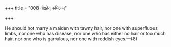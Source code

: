 +++
title = "008 नोद्वहेत् कपिलाम्"

+++

He should hot marry a maiden with tawny hair, nor one with superfluous limbs, nor one who has disease, nor one who has either no hair or too much hair, nor one who is garrulous, nor one with reddish eyes.—(8)
